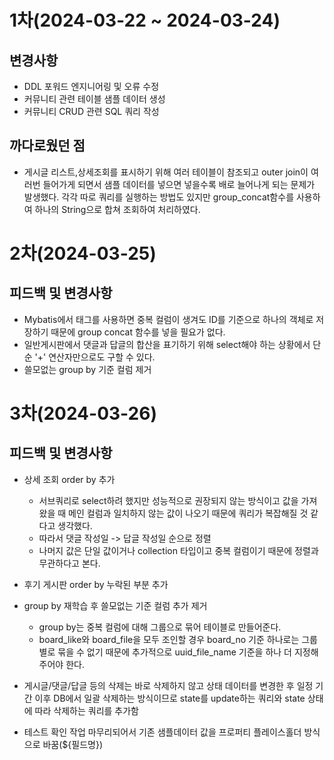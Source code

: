 # 1차(2024-03-22 ~ 2024-03-24)
## 변경사항
- DDL 포워드 엔지니어링 및 오류 수정
- 커뮤니티 관련 테이블 샘플 데이터 생성
- 커뮤니티 CRUD 관련 SQL 쿼리 작성

## 까다로웠던 점
- 게시글 리스트,상세조회를 표시하기 위해 여러 테이블이 참조되고 outer join이 여러번 들어가게 되면서 샘플 데이터를 넣으면 넣을수록 배로 늘어나게 되는 문제가 발생했다. 각각 따로 쿼리를 실행하는 방법도 있지만 group_concat함수를 사용하여 하나의 String으로 합쳐 조회하여 처리하였다. 


# 2차(2024-03-25)
## 피드백 및 변경사항
- Mybatis에서 <ResultMap/> 태그를 사용하면 중복 컬럼이 생겨도 ID를 기준으로 하나의 객체로 저장하기 때문에 group concat 함수를 넣을 필요가 없다.
- 일반게시판에서 댓글과 답글의 합산을 표기하기 위해 select해야 하는 상황에서 단순 '+' 연산자만으로도 구할 수 있다.
- 쓸모없는 group by 기준 컬럼 제거


# 3차(2024-03-26)
## 피드백 및 변경사항
- 상세 조회 order by 추가
  - 서브쿼리로 select하려 했지만 성능적으로 권장되지 않는 방식이고 값을 가져왔을 때 메인 컬럼과 일치하지 않는 값이 나오기 때문에 쿼리가 복잡해질 것 같다고 생각했다.
  - 따라서 댓글 작성일 -> 답글 작성일 순으로 정렬
  - 나머지 값은 단일 값이거나 collection 타입이고 중복 컬럼이기 때문에 정렬과 무관하다고 본다. 
  
- 후기 게시판 order by 누락된 부분 추가
- group by 재학습 후 쓸모없는 기준 컬럼 추가 제거
  - group by는 중복 컬럼에 대해 그룹으로 묶어 테이블로 만들어준다.
  - board_like와 board_file을 모두 조인할 경우 board_no 기준 하나로는 그룹별로 묶을 수 없기 때문에 추가적으로 uuid_file_name 기준을 하나 더 지정해주어야 한다.
- 게시글/댓글/답글 등의 삭제는 바로 삭제하지 않고 상태 데이터를 변경한 후 일정 기간 이후 DB에서 일괄 삭제하는 방식이므로 state를 update하는 쿼리와 state 상태에 따라 삭제하는 쿼리를 추가함
- 테스트 확인 작업 마무리되어서 기존 샘플데이터 값을 프로퍼티 플레이스홀더 방식으로 바꿈(${필드명})
